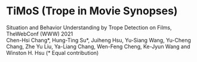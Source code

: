 # TiMoS (Trope in Movie Synopses)
Situation and Behavior Understanding by Trope Detection on Films, TheWebConf (WWW) 2021 <br>
Chen-Hsi Chang*, Hung-Ting Su*, Juiheng Hsu, Yu-Siang Wang, Yu-Cheng Chang, Zhe Yu Liu, Ya-Liang Chang, Wen-Feng Cheng, Ke-Jyun Wang and Winston H. Hsu (* Equal contribution)
